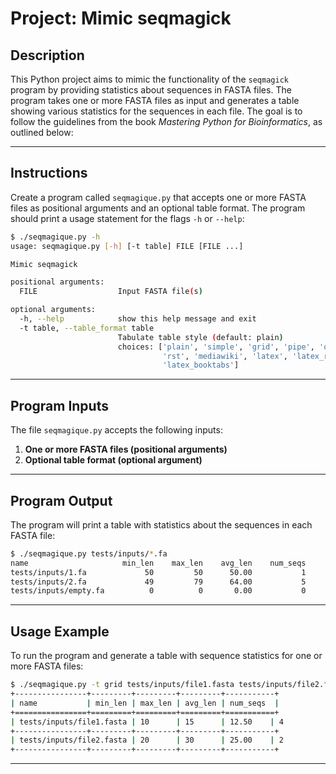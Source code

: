 # Project: Mimic seqmagick

## Description

This Python project aims to mimic the functionality of the `seqmagick` program by providing statistics about sequences in FASTA files. The program takes one or more FASTA files as input and generates a table showing various statistics for the sequences in each file. The goal is to follow the guidelines from the book *Mastering Python for Bioinformatics*, as outlined below:

---

## Instructions

Create a program called `seqmagique.py` that accepts one or more FASTA files as positional arguments and an optional table format. The program should print a usage statement for the flags `-h` or `--help`:

```sh
$ ./seqmagique.py -h
usage: seqmagique.py [-h] [-t table] FILE [FILE ...]

Mimic seqmagick

positional arguments:
  FILE                  Input FASTA file(s)

optional arguments:
  -h, --help            show this help message and exit
  -t table, --table_format table
                        Tabulate table style (default: plain)
                        choices: ['plain', 'simple', 'grid', 'pipe', 'orgtbl',
                                  'rst', 'mediawiki', 'latex', 'latex_raw',
                                  'latex_booktabs']
```

---

## Program Inputs

The file `seqmagique.py` accepts the following inputs:

1. **One or more FASTA files (positional arguments)**
2. **Optional table format (optional argument)**

---

## Program Output

The program will print a table with statistics about the sequences in each FASTA file:

```sh
$ ./seqmagique.py tests/inputs/*.fa
name                     min_len    max_len    avg_len    num_seqs
tests/inputs/1.fa             50         50      50.00           1
tests/inputs/2.fa             49         79      64.00           5
tests/inputs/empty.fa          0          0       0.00           0
```

---

## Usage Example

To run the program and generate a table with sequence statistics for one or more FASTA files:

```sh
$ ./seqmagique.py -t grid tests/inputs/file1.fasta tests/inputs/file2.fasta
+----------------+---------+---------+---------+-----------+
| name           | min_len | max_len | avg_len | num_seqs  |
+================+=========+=========+=========+===========+
| tests/inputs/file1.fasta | 10      | 15      | 12.50    | 4         |
+----------------+---------+---------+---------+-----------+
| tests/inputs/file2.fasta | 20      | 30      | 25.00    | 2         |
+----------------+---------+---------+---------+-----------+
```

---
